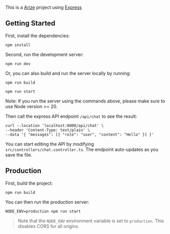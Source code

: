 This is a [Arize](https://www.arize.com/) project using [Express](https://expressjs.com/)

## Getting Started

First, install the dependencies:

```
npm install
```

Second, run the development server:

```
npm run dev
```

Or, you can also build and run the server locally by running:

```
npm run build
```

```
npm run start
```

Note: If you run the server using the commands above, please make sure to use Node version >= 20.

Then call the express API endpoint `/api/chat` to see the result:

```
curl --location 'localhost:8000/api/chat' \
--header 'Content-Type: text/plain' \
--data '{ "messages": [{ "role": "user", "content": "Hello" }] }'
```

You can start editing the API by modifying `src/controllers/chat.controller.ts`. The endpoint auto-updates as you save the file.

## Production

First, build the project:

```
npm run build
```

You can then run the production server:

```
NODE_ENV=production npm run start
```

> Note that the `NODE_ENV` environment variable is set to `production`. This disables CORS for all origins.
